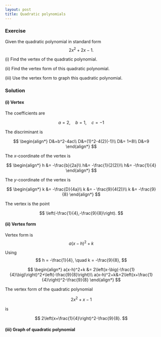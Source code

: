 ```yaml
---
layout: post
title: Quadratic polynomials
---
```


### Exercise

Given the quadratic polynomial in standard form
$$
2x^2+2x-1.
$$

(i) Find the vertex of the quadratic polynomial.

(ii) Find the vertex form of this quadratic polynomial.

(iii) Use the vertex form to graph this quadratic polynomial.

### Solution

#### (i) Vertex

The coefficients are

$$
a=2, \quad b=1,\quad c=-1
$$

The discriminant is

$$
\begin{align*}
D&=b^2-4ac\\
D&=(1)^2-4(2)(-1)\\
D&= 1+8\\
D&=9
\end{align*}
$$

The *x*-coordinate of the vertex is

$$
\begin{align*}
h &= -\frac{b}{2a}\\
h&= -\frac{1}{2(2)}\\
h&= -\frac{1}{4}
\end{align*}
$$

The *y*-coordinate of the vertex is

$$
\begin{align*}
k &= -\frac{D}{4a}\\
k &= - \frac{9}{4(2)}\\
k &= -\frac{9}{8}
\end{align*}
$$

The vertex is the point

$$
\left(-\frac{1}{4},-\frac{9}{8}\right).
$$

#### (ii) Vertex form

Vertex form is
$$
a(x-h)^2+k
$$

Using 
$$
h = -\frac{1}{4}, \quad k = -\frac{9}{8},
$$

$$
\begin{align*}
a(x-h)^2+k &= 2\left(x-\big(-\frac{1}{4}\big)\right)^2+\left(-\frac{9}{8}\right)\\
a(x-h)^2+k&=2\left(x+\frac{1}{4}\right)^2-\frac{9}{8}
\end{align*}
$$

The vertex form of the quadratic polynomial

$$
2x^2+x-1
$$

is

$$
2\left(x+\frac{1}{4}\right)^2-\frac{9}{8}.
$$

#### (iii) Graph of quadratic polynomial

